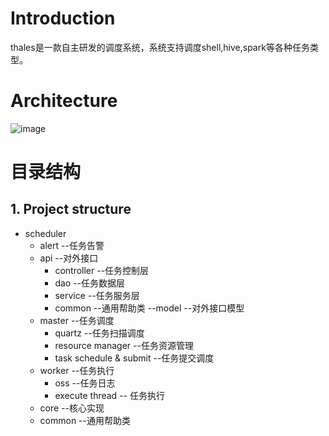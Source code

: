 # Introduction
thales是一款自主研发的调度系统，系统支持调度shell,hive,spark等各种任务类型。

# Architecture
![image](https://github.com/ylpu/distribute-job-scheduler/tree/master/docs/thales-arch.png)

# 目录结构

## 1. Project structure 

- scheduler
	- alert --任务告警
	- api --对外接口
		- controller --任务控制层
		- dao --任务数据层
		- service --任务服务层
		- common --通用帮助类
		--model --对外接口模型
	- master --任务调度
	    - quartz --任务扫描调度
	    - resource manager --任务资源管理
	    - task schedule & submit --任务提交调度
	- worker --任务执行
	    - oss --任务日志
	    - execute thread -- 任务执行
	- core --核心实现
	- common --通用帮助类
